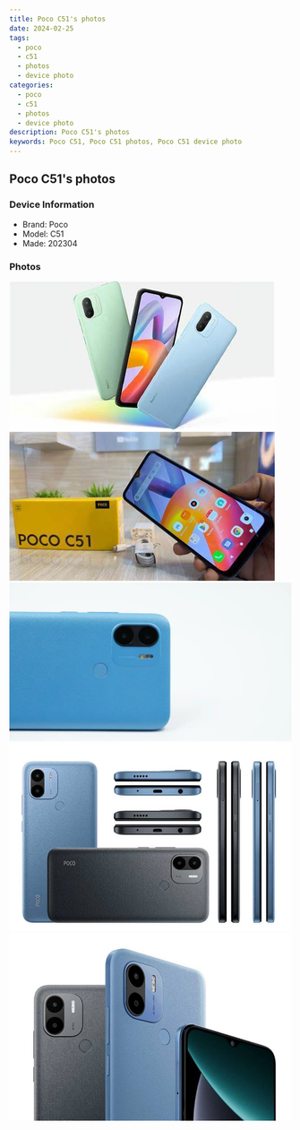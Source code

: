 ```yaml
---
title: Poco C51's photos
date: 2024-02-25
tags: 
  - poco
  - c51
  - photos
  - device photo
categories: 
  - poco
  - c51
  - photos
  - device photo
description: Poco C51's photos
keywords: Poco C51, Poco C51 photos, Poco C51 device photo
---
```


## Poco C51's photos

### Device Information

- Brand: Poco
- Model: C51
- Made: 202304

### Photos

![/images/best-assets/devices/poco/poco-c51/1.jpg](/images/best-assets/devices/poco/poco-c51/1.jpg)
![/images/best-assets/devices/poco/poco-c51/2.jpg](/images/best-assets/devices/poco/poco-c51/2.jpg)
![/images/best-assets/devices/poco/poco-c51/3.jpg](/images/best-assets/devices/poco/poco-c51/3.jpg)
![/images/best-assets/devices/poco/poco-c51/4.jpg](/images/best-assets/devices/poco/poco-c51/4.jpg)
![/images/best-assets/devices/poco/poco-c51/5.jpg](/images/best-assets/devices/poco/poco-c51/5.jpg)
